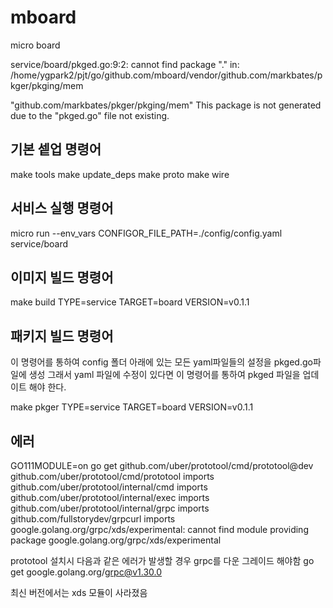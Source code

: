 # mboard
micro board


service/board/pkged.go:9:2: cannot find package "." in:
	/home/ygpark2/pjt/go/github.com/mboard/vendor/github.com/markbates/pkger/pkging/mem

"github.com/markbates/pkger/pkging/mem"
This package is not generated due to the "pkged.go" file not existing.

## 기본 셑업 명령어

make tools
make update_deps
make proto
make wire

## 서비스 실행 명령어

micro run --env_vars CONFIGOR_FILE_PATH=./config/config.yaml service/board


## 이미지 빌드 명령어

make build TYPE=service TARGET=board VERSION=v0.1.1


## 패키지 빌드 명령어

이 명령어를 통하여 config 폴더 아래에 있는 모든 yaml파일들의 설정을 pkged.go파일에 생성 그래서 yaml 파일에 수정이 있다면 이 명령어를 통하여 pkged 파일을 업데이트 해야 한다.

make pkger TYPE=service TARGET=board VERSION=v0.1.1

## 에러

GO111MODULE=on go get github.com/uber/prototool/cmd/prototool@dev
github.com/uber/prototool/cmd/prototool imports
        github.com/uber/prototool/internal/cmd imports
        github.com/uber/prototool/internal/exec imports
        github.com/uber/prototool/internal/grpc imports
        github.com/fullstorydev/grpcurl imports
        google.golang.org/grpc/xds/experimental: cannot find module providing package google.golang.org/grpc/xds/experimental

prototool 설치시 다음과 같은 에러가 발생할 경우 grpc를 다운 그레이드 해야함
go get google.golang.org/grpc@v1.30.0

최신 버전에서는 xds 모듈이 사라졌음
